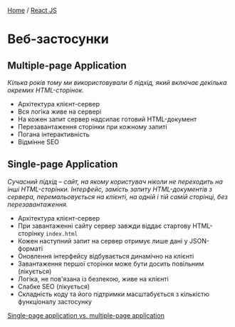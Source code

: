 [Home](../README.md) / [React JS](./README_REACT.md)

# Веб-застосунки

## Multiple-page Application

*Кілька років тому ми використовували б підхід, який включає декілька окремих HTML-сторінок.*

* Архітектура клієнт-сервер
* Вся логіка живе на сервері
* На кожен запит сервер надсилає готовий HTML-документ
* Перезавантаження сторінки при кожному запиті
* Погана інтерактивність
* Відмінне SEO

## Single-page Application

*Сучасний підхід – сайт, на якому користувач ніколи не переходить на інші HTML-сторінки. Інтерфейс, замість запиту HTML-документів з сервера, перемальовується на клієнті, на одній і тій самій сторінці, без перезавантаження.*

* Архітектура клієнт-сервер
* При завантаженні сайту сервер завжди віддає стартову HTML-сторінку `index.html`
* Кожен наступний запит на сервер отримує лише дані у JSON-форматі
* Оновлення інтерфейсу відбувається динамічно на клієнті
* Завантаження першої сторінки може бути досить повільним (лікується)
* Логіка, не пов'язана із безпекою, живе на клієнті
* Слабке SEO (лікується)
* Складність коду та його підтримки масштабується з кількістю функціоналу застосунку

[Single-page application vs. multiple-page application](https://medium.com/@NeotericEU/single-page-application-vs-multiple-page-application-2591588efe58)